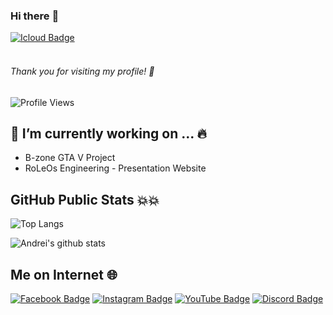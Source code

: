 ### Hi there :punch:
[![Icloud Badge](https://img.shields.io/badge/-andreirosu97@gmail.com-7D7D7D?style=flat&logo=iCloud&logoColor=white)](mailto:andreirosu97@gmail.com "Connect via Email")
<br/><br/>
###### Thank you for visiting my profile! :raised_hands:
![Profile Views](https://komarev.com/ghpvc/?username=andreirosu97&color=blue)

## 🔭 I’m currently working on ... :fire: <br/>
   - B-zone GTA V Project
   - RoLeOs Engineering - Presentation Website
   
## GitHub Public Stats :boom::boom:

![Top Langs](https://github-readme-stats.vercel.app/api/top-langs/?username=andreirosu97&layout=compact)

![Andrei's github stats](https://github-readme-stats.vercel.app/api?username=andreirosu97&show_icons=true&count_private=true&hide=issues,contribs)

## Me on Internet :globe_with_meridians:

[![Facebook Badge](https://img.shields.io/badge/-Facebook-3b5998?style=flat&logo=Facebook&logoColor=white)](https://www.facebook.com/andrei.rosu1001/)
[![Instagram Badge](https://img.shields.io/badge/-Instagram-C13584?style=flat&logo=Instagram&logoColor=white)](https://www.instagram.com/andrei.rosu0110/)
[![YouTube Badge](https://img.shields.io/badge/-YouTube-FF0000?style=flat&logo=YouTube&logoColor=white)](https://www.youtube.com/channel/UCTzhp_E01Bnvqe1H7h8uRXg)
[![Discord Badge](https://img.shields.io/badge/-Roho_0110-3b5998?style=flat&logo=Discord&logoColor=white)](https://www.discord.com)
